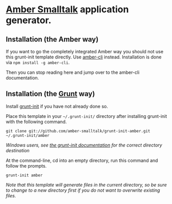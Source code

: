 # [Amber Smalltalk](http://amber-lang.net) application generator.


## Installation (the Amber way)

If you want to go the completely integrated Amber way you should not use this grunt-init template directly.
Use [amber-cli](https://github.com/amber-smalltalk/amber-cli) instead.
Installation is done via `npm install -g amber-cli`.

Then you can stop reading here and jump over to the amber-cli documentation.


## Installation (the [Grunt](http://gruntjs.com/project-scaffolding) way)

Install [grunt-init](http://gruntjs.com/project-scaffolding) if you have not already done so.

Place this template in your `~/.grunt-init/` directory after installing grunt-init with the following command.

```
git clone git://github.com/amber-smalltalk/grunt-init-amber.git ~/.grunt-init/amber
```

_Windows users, see [the grunt-init documentation](http://gruntjs.com/project-scaffolding) for the correct directory destination_


At the command-line, cd into an empty directory, run this command and follow the prompts.

```
grunt-init amber
```

_Note that this template will generate files in the current directory,
so be sure to change to a new directory first if you do not want to overwrite existing files._
